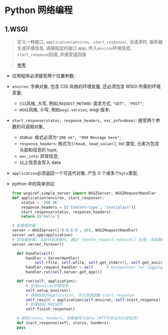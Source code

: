 # Python 网络编程

## 1.WSGI

> 定义一种接口, `application(environ, start_response)`, 当请求时, 服务器生成环境信息, 调用指定的接口 app, 传入`environ`环境信息, `start_response`回调, 并接受返回值
>
> [参考](https://www.python.org/dev/peps/pep-3333/)

- 应用程序必须接受两个位置参数;

- `environ`: 字典对象, 包含 CGI 风格的环境变量, 还必须包含 WSGI 所需的环境变量;

  - `CGI`风格, 大写, 例如,`REQUEST_METHOD`: 请求方式, `"GET", "POST"`;
  - `WSGI`风格, 小写, 例如`wsgi.version`, wsgi 版本;

- `start_response(status, response_headers, exc_info=None)`: 接受两个参数的可调用对象,

  - status: 格式必须为`"200 ok", "999 Message here"`;
  - `response_headers`: 格式为`[(head, head_value)]`, list 类型, 元素为包含头部和信息的 tupe,
  - `exc_info`: 异常信息;
  - 以上信息会写入 data

- `application`必须返回一个可迭代对象, 产生 0 个或多个`byts`类型,

- python 中的简单测试

  ```python
  from wsgiref.simple_server import WSGIServer, WSGIRequestHandler
  def application(environ, start_response):
      status = '200 OK'
      response_headers = [('Content-type', 'text/plain')]
      start_response(status, response_headers)
      return [b'hello']

  # 配置服务器
  server = WSGIServer(('0.0.0.0', 80), WSGIRequestHandler)
  server.set_app(application)
  # 启动服务器, 当监听到连接时, 通过`_handle_request_noblock()`处理, 该函数内部通过 一系列调用, 最后会实例化RequestHandlerClass, ReqestHandlerClass初始化时会执行handle方法 对于WSGI, WSGIRequsestHandler().handle();
  server.server_forever()

    def handle(self):
        handler = ServerHandler(
            self.rfile, self.wfile, self.get_stderr(), self.get_environ())
        handler.request_handler = self      # backpointer for logging
        handler.run(self.server.get_app())

    def run(self, application):
        # 生成environ环境信息
        self.setup_environ()
        # 调用指定的application, 传入回调函数 start_response
        self.result = application(self.environ, self.start_response)
        # 处理返回,响应请求
        self.finish_response()

    # 接受status, headers, 将数据写入data (HTTTP协议的头部信息)
    def start_response(sefl, starus, handers):
    pass
  ```
